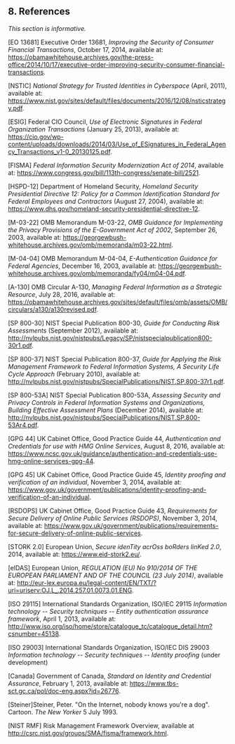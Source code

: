 <a name="references"></a>

<div class="breaker"></div>

## 8. References

*This section is informative.*

<a name="EO13681"></a>[EO 13681] Executive Order 13681, *Improving the Security of Consumer Financial Transactions*, October 17, 2014, available at: <https://obamawhitehouse.archives.gov/the-press-office/2014/10/17/executive-order-improving-security-consumer-financial-transactions>.

<a name="theNSTIC"></a>[NSTIC] *National Strategy for Trusted Identities in Cyberspace* (April, 2011), available at: <https://www.nist.gov/sites/default/files/documents/2016/12/08/nsticstrategy.pdf>.

<a name="ESIG"></a>[ESIG] Federal CIO Council, *Use of
Electronic Signatures in Federal Organization Transactions* (January 25, 2013),
available at: <https://cio.gov/wp-content/uploads/downloads/2014/03/Use_of_ESignatures_in_Federal_Agency_Transactions_v1-0_20130125.pdf>.

<a name="FISMA"></a>[FISMA] *Federal Information Security Modernization Act of 2014*, available at: <https://www.congress.gov/bill/113th-congress/senate-bill/2521>.

<a name="HSPD-12"></a>[HSPD-12] Department of Homeland Security, *Homeland Security Presidential Directive 12: Policy for a Common Identification Standard for Federal Employees and Contractors* (August 27, 2004), available at: <https://www.dhs.gov/homeland-security-presidential-directive-12>.

<a name="M-03-22"></a>[M-03-22] OMB Memorandum M-03-22, *OMB Guidance for Implementing the Privacy Provisions of the E-Government Act of 2002*, September 26, 2003, available at: <https://georgewbush-whitehouse.archives.gov/omb/memoranda/m03-22.html>.

<a name="M-04-04"></a>[M-04-04] OMB Memorandum M-04-04, *E-Authentication Guidance for Federal Agencies*, December 16, 2003, available at: <https://georgewbush-whitehouse.archives.gov/omb/memoranda/fy04/m04-04.pdf>.

<a name="A-130"></a>[A-130] OMB Circular A-130, *Managing Federal Information as a Strategic Resource*, July 28, 2016, available at: <https://obamawhitehouse.archives.gov/sites/default/files/omb/assets/OMB/circulars/a130/a130revised.pdf>.

<a name="SP800-30"></a>[SP 800-30] NIST Special Publication 800-30, *Guide for Conducting
Risk Assessments* (September 2012), available at: <http://nvlpubs.nist.gov/nistpubs/Legacy/SP/nistspecialpublication800-30r1.pdf>.

<a name="SP800-37"></a>[SP 800-37] NIST Special Publication 800-37, *Guide for Applying the Risk Management Framework to Federal Information Systems, A Security Life Cycle Approach* (February 2010), available at: <http://nvlpubs.nist.gov/nistpubs/SpecialPublications/NIST.SP.800-37r1.pdf>.

<a name="SP800-53A"></a>[SP 800-53A] NIST Special Publication 800-53A, *Assessing Security and Privacy Controls in Federal Information Systems and Organizations, Building Effective Assessment Plans* (December 2014), available at: <http://nvlpubs.nist.gov/nistpubs/SpecialPublications/NIST.SP.800-53Ar4.pdf>.

<a name="GPG44"></a>[GPG 44] UK Cabinet Office, Good Practice Guide 44, *Authentication and Credentials for use with HMG Online Services*, August 8, 2016, available at: <https://www.ncsc.gov.uk/guidance/authentication-and-credentials-use-hmg-online-services-gpg-44>.

<a name="GPG45"></a>[GPG 45] UK Cabinet Office, Good Practice Guide 45, *Identity proofing and verification of an individual*, November 3, 2014, available at: <https://www.gov.uk/government/publications/identity-proofing-and-verification-of-an-individual>.

<a name="RSDOPS"></a>[RSDOPS] UK Cabinet Office, Good Practice Guide 43, *Requirements for Secure Delivery of Online Public Services (RSDOPS)*, November 3, 2014, available at: <https://www.gov.uk/government/publications/requirements-for-secure-delivery-of-online-public-services>.

<a name="STORK2.0"></a>[STORK 2.0] European Union, *Secure idenTity acrOss boRders linKed 2.0*, 2014, available at: <https://www.eid-stork2.eu/>.

<a name="eIDAS"></a>[eIDAS] European Union, *REGULATION (EU) No 910/2014 OF THE EUROPEAN PARLIAMENT AND OF THE COUNCIL (23 July 2014)*, available at: <http://eur-lex.europa.eu/legal-content/EN/TXT/?uri=uriserv:OJ.L_.2014.257.01.0073.01.ENG>.

<a name="ISO29115"></a>[ISO 29115] International Standards Organization, ISO/IEC 29115 *Information technology -- Security techniques -- Entity authentication assurance framework*, April 1, 2013, available at: <http://www.iso.org/iso/home/store/catalogue_tc/catalogue_detail.htm?csnumber=45138>.

<a name="ISO29003"></a>[ISO 29003] International Standards Organization, ISO/IEC DIS 29003 *Information technology -- Security techniques -- Identity proofing* (under development)

<a name="Canada"></a>[Canada] Government of Canada, *Standard on Identity and Credential Assurance*, February 1, 2013, available at: <https://www.tbs-sct.gc.ca/pol/doc-eng.aspx?id=26776>.

<a name="steiner"></a>[Steiner]Steiner, Peter. "On the Internet, nobody knows you're a dog". Cartoon. *The New Yorker* 5 July 1993.

<a name="NIST-RMF"></a>[NIST RMF] Risk Management Framework Overview, available at <http://csrc.nist.gov/groups/SMA/fisma/framework.html>.
